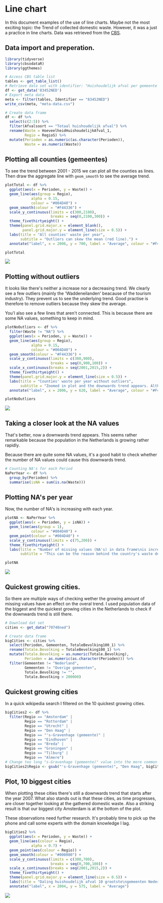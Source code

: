 Line chart
================

In this document examples of the use of line charts. Maybe not the most exciting topic: the Trend of collected domestic waste. However, it was a just a practice in line charts. Data was retrieved from the [CBS](http://statline.cbs.nl/Statweb/).

Data import and preperation.
----------------------------

``` r
library(tidyverse)
library(cbsodataR)
library(ggthemes)

# Access CBS table list
tables <- get_table_list()
# Retrieve data set with identifier: "Huishoudelijk afval per gemeente per inwoner"
df <- get_data('83452NED')
# Export meta data
meta <- filter(tables, Identifier == "83452NED")
write_csv(meta, "meta-data.csv")

# Create data frame
df <- df %>%
  select(c(2:5)) %>%
  filter(Afvalsoort == "Totaal huishoudelijk afval") %>%
  rename(Waste = HoeveelheidHuishoudelijkAfval_1,
         Regio = RegioS) %>%
  mutate(Perioden = as.numeric(as.character(Perioden)),
         Waste = as.numeric(Waste))
```

Plotting all counties (gemeentes)
---------------------------------

To see the trend between 2001 - 2015 we can plot all the counties as lines. Then draw the aggregate line with `geom_smooth` to see the average trend.

``` r
plotTotal <- df %>%
  ggplot(aes(x = Perioden, y = Waste)) +
  geom_line(aes(group = Regio),
            alpha = 0.15,
            colour = "#004D40") +
  geom_smooth(colour = "#F44336") +
  scale_y_continuous(limits = c(300,2100),
                     breaks = seq(0,2100,300)) +
  theme_fivethirtyeight() +
  theme(panel.grid.major.x = element_blank(),
        panel.grid.major.y = element_line(size = 0.5)) +
  labs(title = "All counties' waste per year",
       subtitle = "Outliers can skew the mean (red line).") +
  annotate("label", x = 2006, y = 700, label = "Average", colour = "#F44336")

plotTotal
```

![](line-chart_files/figure-markdown_github-ascii_identifiers/unnamed-chunk-1-1.png)

Plotting without outliers
-------------------------

It looks like there's neither a increase nor a decreasing trend. We clearly see a few outliers (mainly the 'Waddeneilanden' beacause of the tourism industry). They prevent us to see the underlying trend. Good practise is therefore to remove outliers because they skew the average.

You'l also see a few lines that aren't connected. This is because there are some NA values, something to keep in mind.

``` r
plotNoOutliers <- df %>%
  filter(Waste != "NA") %>%
  ggplot(aes(x = Perioden, y = Waste)) +
  geom_line(aes(group = Regio),
            alpha = 0.15,
            colour = "#004D40") +
  geom_smooth(colour = "#F44336") +
  scale_y_continuous(limits = c(300,900),
                     breaks = seq(0,900,100)) +
  scale_x_continuous(breaks = seq(2001,2015,2)) +
  theme_fivethirtyeight() +
  theme(panel.grid.major.y = element_line(size = 0.5)) +
  labs(title = "Counties' waste per year without outliers",
       subtitle = "Zoomed in plot and the downwards trend appears. Although not as steep as we\nthought. Do the NA values have a bigger impact than we thought?") +
  annotate("label", x = 2006, y = 620, label = "Average", colour = "#F44336")

plotNoOutliers
```

![](line-chart_files/figure-markdown_github-ascii_identifiers/unnamed-chunk-2-1.png)

Taking a closer look at the NA values
-------------------------------------

That's better, now a downwards trend appears. This seems rather remarkable because the population in the Netherlands is growing rather rapidly.

Because there are quite some NA values, it's a good habit to check whether the number of NA values could cause this downwards trend.

``` r
# Counting NA's for each Period
NaPerYear <- df %>%
  group_by(Perioden) %>%
  summarise(isNA = sum(is.na(Waste)))
```

Plotting NA's per year
----------------------

Now, the number of NA's is increasing with each year.

``` r
plotNA <- NaPerYear %>%
  ggplot(aes(x = Perioden, y = isNA)) +
  geom_line(aes(group = 1),
            colour = "#004D40") +
  geom_point(colour = "#004D40") +
  scale_y_continuous(limits = c(75,200)) +
  theme_fivethirtyeight() +
  labs(title = "Number of missing values (NA's) in data frame\nis increasing",
       subtitle = "This can be the reason behind the country's waste decrease.")

plotNA
```

![](line-chart_files/figure-markdown_github-ascii_identifiers/NA%20plot-1.png)

Quickest growing cities.
------------------------

So there are multiple ways of checking wether the growing amount of missing values have an effect on the overal trend. I used population data of the biggest and the quickest growing cities in the Netherlands to check if the downwards trend is still there.

``` r
# Download dat set
cities <- get_data("70748ned")
```

``` r
# Create data frame 
bigCities <- cities %>%
  select(Perioden, Gemeenten, TotaleBevolking100_1) %>%
  rename(Totale.Bevolking = TotaleBevolking100_1) %>%
  mutate(Totale.Bevolking = as.numeric(Totale.Bevolking),
         Perioden = as.numeric(as.character(Perioden))) %>%
  filter(Gemeenten != "Nederland",
         Gemeenten != "Overige gemeenten",
         Totale.Bevolking != "",
         Totale.Bevolking > 200000)
```

Quickest growing cities
-----------------------

In a quick wikipedia search I filtered on the 10 quickest growing cities.

``` r
bigCities2 <- df %>%
  filter(Regio == "Amsterdam" |
         Regio == "Rotterdam" |
         Regio == "Utrecht" |
         Regio == "Den Haag" |
         Regio == "'s-Gravenhage (gemeente)" |
         Regio == "Eindhoven" |
         Regio == "Breda" |
         Regio == "Groningen" |
         Regio == "Tilburg" |
         Regio == "Almere")
# Change too long "s-Gravenhage (gemeente)" value into the more common used "Den Haag".
bigCities2$Regio <- gsub("'s-Gravenhage (gemeente)", "Den Haag", bigCities2$Regio, fixed = TRUE)
```

Plot, 10 biggest cities
-----------------------

When plotting these cities there's still a downwards trend that starts after the year 2007. What also stands out is that these cities, as time progresses, are closer together looking at the gathered domestic waste. Also a striking result is that our biggest city Amsterdam is at the bottom of the plot.

These observations need further research. It's probably time to pick up the phone and call some experts with the domain knowledge I lag.

``` r
bigCities2 %>%
  ggplot(aes(x = Perioden, y = Waste)) +
  geom_line(aes(colour = Regio),
            alpha = 0.7) +
  geom_point(aes(colour = Regio)) +
  geom_smooth(colour = "#000000") +
  scale_y_continuous(limits = c(300,700),
                     breaks = seq(0,700,100)) +
  scale_x_continuous(breaks = seq(2001,2015,2)) +
  theme_fivethirtyeight() +
  theme(panel.grid.major.y = element_line(size = 0.5)) +
  labs(title = "Daling huishoudelijk afval 10 grootste\ngemeenten Nederland") +
  annotate("label", x = 2004, y = 575, label = "Average")
```

![](line-chart_files/figure-markdown_github-ascii_identifiers/unnamed-chunk-4-1.png)
